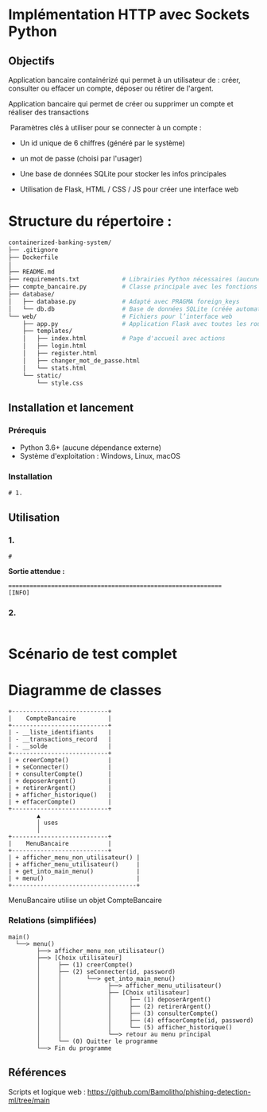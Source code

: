 # Implémentation HTTP avec Sockets Python



## Objectifs

Application bancaire containérizé qui permet à un utilisateur de : créer, consulter ou effacer un compte, déposer ou rétirer de l'argent. 



Application bancaire qui permet de créer ou supprimer un compte et réaliser des transactions

​    Paramètres clés à utiliser pour se connecter à un compte : 
   - Un id unique de 6 chiffres (généré par le système)
   - un mot de passe (choisi par l'usager)

- Une base de données SQLite pour stocker les infos principales
- Utilisation de Flask, HTML / CSS / JS  pour créer une interface web

# Structure du répertoire : 

```bash
containerized-banking-system/
├── .gitignore
├── Dockerfile
│
├── README.md
├── requirements.txt			# Librairies Python nécessaires (aucune installation manuelle requise)
├── compte_bancaire.py          # Classe principale avec les fonctions creerCompte(), deposerArgent(), etc.
├── database/
│   ├── database.py             # Adapté avec PRAGMA foreign_keys
│   └── db.db                   # Base de données SQLite (créée automatiquement)
└── web/						# Fichiers pour l’interface web
    ├── app.py                  # Application Flask avec toutes les routes
    ├── templates/
    │   ├── index.html          # Page d'accueil avec actions
    │   ├── login.html
    │   ├── register.html
    │   ├── changer_mot_de_passe.html
    │   └── stats.html
    └── static/
        └── style.css
```

## Installation et lancement

### Prérequis

- Python 3.6+ (aucune dépendance externe)
- Système d'exploitation : Windows, Linux, macOS

### Installation

```
# 1. 
```



## Utilisation

### 1. 

```
# 
```



**Sortie attendue :**

```
============================================================
[INFO] 
```

### 2. 

```

```

# Scénario de test complet



# Diagramme de classes

```basic
+---------------------------+
|    CompteBancaire         |
+---------------------------+
| - __liste_identifiants    |
| - __transactions_record   |
| - __solde                 |
+---------------------------+
| + creerCompte()           |
| + seConnecter()           |
| + consulterCompte()       |
| + deposerArgent()         |
| + retirerArgent()         |
| + afficher_historique()   |
| + effacerCompte()         |
+---------------------------+
        ▲
        │ uses
        │
+---------------------------+
|    MenuBancaire           |
+---------------------------+
| + afficher_menu_non_utilisateur() |
| + afficher_menu_utilisateur()     |
| + get_into_main_menu()            |
| + menu()                          |
+-----------------------------------+
```

MenuBancaire utilise un objet CompteBancaire

### Relations (simplifiées)

```basic
main()
  └──> menu()
        ├──> afficher_menu_non_utilisateur()
        ├──> [Choix utilisateur]
        │     ├── (1) creerCompte()
        │     ├── (2) seConnecter(id, password)
        │     │       └──> get_into_main_menu()
        │     │             ├──> afficher_menu_utilisateur()
        │     │             ├── [Choix utilisateur]
        │     │             │     ├── (1) deposerArgent()
        │     │             │     ├── (2) retirerArgent()
        │     │             │     ├── (3) consulterCompte()
        │     │             │     ├── (4) effacerCompte(id, password)
        │     │             │     └── (5) afficher_historique()
        │     │             └──> retour au menu principal
        │     └── (0) Quitter le programme
        └──> Fin du programme
```

## Références

Scripts et logique web : https://github.com/Bamolitho/phishing-detection-ml/tree/main